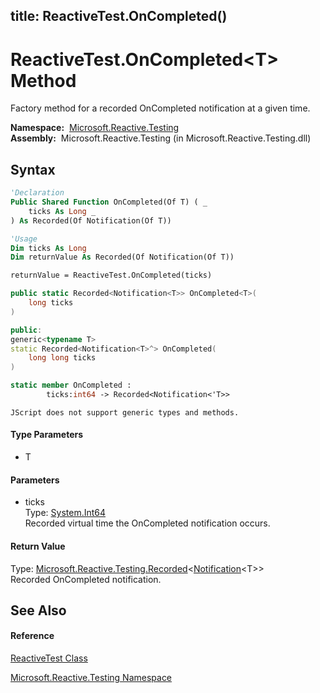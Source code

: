 title: ReactiveTest.OnCompleted<T>()
---
# ReactiveTest.OnCompleted\<T\> Method

Factory method for a recorded OnCompleted notification at a given time.

**Namespace:**  [Microsoft.Reactive.Testing](Microsoft.Reactive.Testing/Microsoft.Reactive.Testing)  
**Assembly:**  Microsoft.Reactive.Testing (in Microsoft.Reactive.Testing.dll)

## Syntax

```vb
'Declaration
Public Shared Function OnCompleted(Of T) ( _
    ticks As Long _
) As Recorded(Of Notification(Of T))
```

```vb
'Usage
Dim ticks As Long
Dim returnValue As Recorded(Of Notification(Of T))

returnValue = ReactiveTest.OnCompleted(ticks)
```

```csharp
public static Recorded<Notification<T>> OnCompleted<T>(
    long ticks
)
```

```c++
public:
generic<typename T>
static Recorded<Notification<T>^> OnCompleted(
    long long ticks
)
```

```fsharp
static member OnCompleted : 
        ticks:int64 -> Recorded<Notification<'T>> 
```

```jscript
JScript does not support generic types and methods.
```

#### Type Parameters

- T

#### Parameters

- ticks  
  Type: [System.Int64](https://msdn.microsoft.com/en-us/library/6yy583ek)  
  Recorded virtual time the OnCompleted notification occurs.

#### Return Value

Type: [Microsoft.Reactive.Testing.Recorded](Recorded/Recorded(T))\<[Notification](Notification/Notification(T))\<T\>\>  
Recorded OnCompleted notification.

## See Also

#### Reference

[ReactiveTest Class](ReactiveTest/ReactiveTest)

[Microsoft.Reactive.Testing Namespace](Microsoft.Reactive.Testing/Microsoft.Reactive.Testing)
